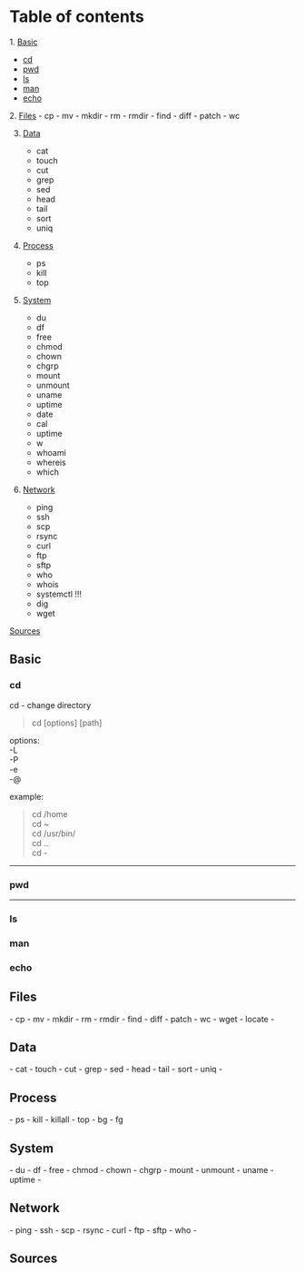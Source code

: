 <h1 id="commands"> Table of contents </h1>
<nav>
1. <a href="#basic">Basic</a>
<ul>
    <li><a href="#cd">cd</a> </li>
    <li><a href="#pwd">pwd</a> </li>
    <li><a href="#ls">ls</a> </li>
    <li><a href="#man">man</a> </li>
    <li><a href="#echo">echo</a> </li>
  </ul>
</nav>
2. <a href="#files">Files</a>
    - cp
    - mv
    - mkdir
    - rm
    - rmdir
    - find
    - diff
    - patch
    - wc

3. <a href="#data">Data</a>
    - cat
    - touch
    - cut
    - grep
    - sed
    - head
    - tail
    - sort
    - uniq
    

4. <a href="#process">Process</a>
    - ps
    - kill
    - top
    

5. <a href="#system">System</a>
    - du
    - df
    - free
    - chmod
    - chown
    - chgrp
    - mount
    - unmount
    - uname
    - uptime
    - date
    - cal
    - uptime
    - w
    - whoami
    - whereis
    - which 



6. <a href="#network">Network</a>
    - ping
    - ssh
    - scp
    - rsync
    - curl
    - ftp
    - sftp
    - who
    - whois
    - systemctl !!!
    - dig
    - wget

<a href="#sources">Sources</a>

<h2 id="basic"> Basic </h2>
<h3 id="cd"> cd </h3>
<p> cd - change directory
      
<blockquote >
cd [options] [path] 
</blockquote >

options:
<br> -L
<br> -P
<br> -e
<br> -@

example:
<blockquote >
cd /home 
<br>cd ~
<br>cd /usr/bin/
<br>cd ..
<br>cd -
</blockquote >

</p>

-----

<h3 id="pwd"> pwd </h3>
<p>

</p>

-----

<h3 id="ls"> ls </h3>
<h3 id="man"> man </h3>
<h3 id="echo"> echo </h3>

<h2 id="files"> Files </h2>
    - cp
    - mv
    - mkdir
    - rm
    - rmdir
    - find
    - diff
    - patch
    - wc
    - wget
    - locate
    - 

<h2 id="data"> Data </h2>
    - cat
    - touch
    - cut
    - grep
    - sed
    - head
    - tail
    - sort
    - uniq
    -

<h2 id="process"> Process </h2>
    - ps
    - kill
    - killall
    - top
    - bg
    - fg

<h2 id="system"> System </h2>
    - du
    - df
    - free
    - chmod
    - chown
    - chgrp
    - mount
    - unmount
    - uname
    - uptime
    -

<h2 id="network"> Network </h2>
    - ping
    - ssh
    - scp
    - rsync
    - curl
    - ftp
    - sftp
    - who
    - 

<h2 id="sources"> Sources </h2>